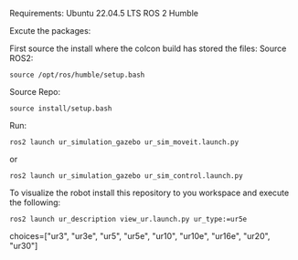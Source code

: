 Requirements:
  Ubuntu 22.04.5 LTS
  ROS 2 Humble

Excute the packages:

First source the install where the colcon build has stored the files:
Source ROS2:

	source /opt/ros/humble/setup.bash

Source Repo:

	source install/setup.bash

Run:

  	ros2 launch ur_simulation_gazebo ur_sim_moveit.launch.py 

or
   
	ros2 launch ur_simulation_gazebo ur_sim_control.launch.py
	
To visualize the robot install this repository to you workspace and execute the following:

	ros2 launch ur_description view_ur.launch.py ur_type:=ur5e
	
 choices=["ur3", "ur3e", "ur5", "ur5e", "ur10", "ur10e", "ur16e", "ur20", "ur30"]
